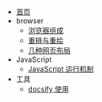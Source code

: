 - [首页](/)
- browser
  - [浏览器组成](browser/compose.md "浏览器组成")
  - [重排与重绘](browser/reflow-repaint.md "重排与重绘")
  - [几种网页布局](browser/pagelayout.md)
- JavaScript
  - [JavaScript 运行机制](javascript/event-loop.md "js运行机制")
- 工具
  - [docsify 使用](docsify/guide.md "docsify")
